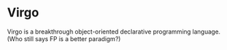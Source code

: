 # Virgo
Virgo is a breakthrough object-oriented declarative programming language. (Who still says FP is a better paradigm?)
